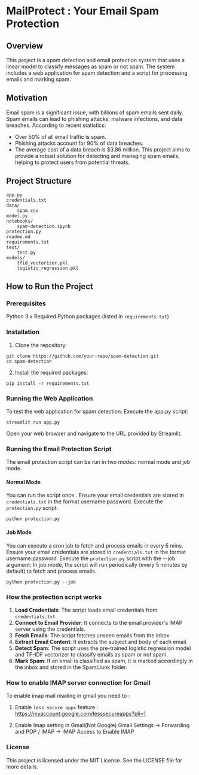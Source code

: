 
# MailProtect : Your Email Spam Protection

## Overview
This project is a spam detection and email protection system that uses a linear  model to classify messages as spam or not spam. The system includes a web application for spam detection and a script for processing emails and marking spam.

## Motivation
Email spam is a significant issue, with billions of spam emails sent daily. Spam emails can lead to phishing attacks, malware infections, and data breaches. According to recent statistics:
 - Over 50% of all email traffic is spam.
 - Phishing attacks account for 90% of data breaches.
 - The average cost of a data breach is $3.86 million.
This project aims to provide a robust solution for detecting and managing spam emails, helping to protect users from potential threats.

## Project Structure
```
app.py
credentials.txt
data/
    spam.csv
model.py
notebooks/
    spam-detection.ipynb
protection.py
readme.md
requirements.txt
test/
    test.py
models/
    tfid_vectorizer.pkl
    logistic_regression.pkl
```

## How to Run the Project
### Prerequisites
Python 3.x
Required Python packages (listed in `requirements.txt`)
### Installation
1. Clone the repository:
```
git clone https://github.com/your-repo/spam-detection.git
cd spam-detection
```
2. Install the required packages:
```
pip install -r requirements.txt
```

### Running the Web Application
To test the web application for spam detection:
Execute the app.py script:
```
streamlit run app.py
```
Open your web browser and navigate to the URL provided by Streamlit.

### Running the Email Protection Script
The email protection script can be run in two modes: normal mode and job mode.

#### Normal Mode
You can run the script once .
Ensure your email credentials are stored in `credentials.txt` in the format username:password.
Execute the `protection.py` script:
```
python protection.py
```
#### Job Mode
You can execute a cron job to fetch and process emails in every 5 mins.
Ensure your email credentials are stored in `credentials.txt` in the format username:password.
Execute the `protection.py` script with the --job argument:
In job mode, the script will run periodically (every 5 minutes by default) to fetch and process emails.
```
python protection.py --job
```


### How the protection script works 
1. **Load Credentials**: The script loads email credentials from `credentials.txt`.
2. **Connect to Email Provider**: It connects to the email provider's IMAP server using the credentials.
3. **Fetch Emails**: The script fetches unseen emails from the inbox.
4. **Extract Email Content**: It extracts the subject and body of each email.
5. **Detect Spam**: The script uses the pre-trained logistic regression model and TF-IDF vectorizer to classify emails as spam or not spam.
6. **Mark Spam**: If an email is classified as spam, it is marked accordingly in the inbox and stored in the Spam/Junk folder.

### How to enable IMAP server connection for Gmail
To enable imap mail reading in gmail you need to :

1) Enable `less secure apps` feature : https://myaccount.google.com/lesssecureapps?pli=1

2) Enable Imap setting in Gmail(Not Google) Gmail Settings -> Forwarding and POP / IMAP -> IMAP Access to Enable IMAP

### License
This project is licensed under the MIT License. See the LICENSE file for more details.

